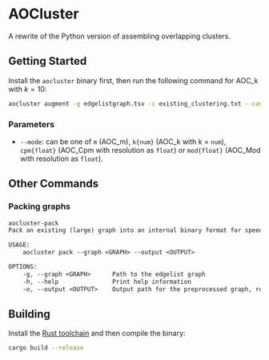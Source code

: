 AOCluster
===================

A rewrite of the Python version of assembling overlapping clusters.

## Getting Started

Install the `aocluster` binary first, then
run the following command for AOC_k with $k = 10$:

```bash
aocluster augment -g edgelistgraph.tsv -c existing_clustering.txt --candidates list_of_candidates --mode k10 -o output.txt
```

### Parameters

 - `--mode`: can be one of `m` (AOC_m), `k{num}` (AOC_k with k = `num`), `cpm{float}` (AOC_Cpm with resolution as `float`) or `mod{float}` (AOC_Mod with resolution as `float`).

## Other Commands

### Packing graphs

```txt
aocluster-pack 
Pack an existing (large) graph into an internal binary format for speed

USAGE:
    aocluster pack --graph <GRAPH> --output <OUTPUT>

OPTIONS:
    -g, --graph <GRAPH>      Path to the edgelist graph
    -h, --help               Print help information
    -o, --output <OUTPUT>    Output path for the preprocessed graph, recommended suffix is `.bincode.lz4`
```

## Building

Install the [Rust toolchain](https://www.rust-lang.org/tools/install) and then compile the binary:

```bash
cargo build --release
```